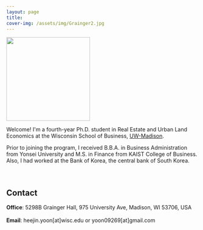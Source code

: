 ```yaml
---
layout: page
title: 
cover-img: /assets/img/Grainger2.jpg
---
```


<img src= "https://heejin-yoon.github.io/assets/img/profile_heejin.jpg" width="220">
<br/>

Welcome! I'm a fourth-year Ph.D. student in Real Estate and Urban Land Economics at the Wisconsin School of Business, [UW-Madison](https://www.wisc.edu/). 

Prior to joining the program, I received B.B.A. in Business Administration from Yonsei University and M.S. in Finance from KAIST College of Business. Also, I had worked at the Bank of Korea, the central bank of South Korea. 
<br/><br/><br/>

## Contact

**Office**: 5298B Grainger Hall, 975 University Ave, Madison, WI 53706, USA 
<br/><br/>
**Email**: heejin.yoon[at]wisc.edu or yoon09269[at]gmail.com

